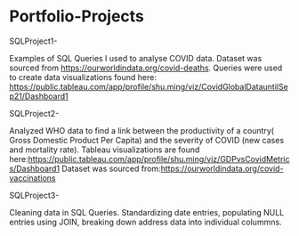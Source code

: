 # Portfolio-Projects

SQLProject1-

Examples of SQL Queries I used to analyse COVID data. Dataset was sourced from https://ourworldindata.org/covid-deaths. Queries were used to create data visualizations found here: https://public.tableau.com/app/profile/shu.ming/viz/CovidGlobalDatauntilSep21/Dashboard1

SQLProject2-

Analyzed WHO data to find a link between the productivity of a country( Gross Domestic Product Per Capita) and the severity of COVID (new cases and mortality rate). Tableau visualizations are found here:https://public.tableau.com/app/profile/shu.ming/viz/GDPvsCovidMetrics/Dashboard1
Dataset was sourced from:https://ourworldindata.org/covid-vaccinations

SQLProject3-

Cleaning data in SQL Queries. Standardizing date entries, populating NULL entries using JOIN, breaking down address data into individual colummns.
